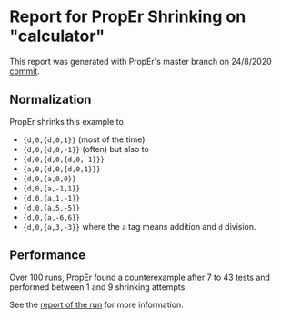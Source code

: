 # Report for PropEr Shrinking on "calculator"

This report was generated with PropEr's master branch on 24/8/2020
[commit](https://github.com/proper-testing/proper/commit/8bed46993a3bd908ba9631ee8699071a2c0f0aa0).

## Normalization

PropEr shrinks this example to
- ``{d,0,{d,0,1}}`` (most of the time)
- ``{d,0,{d,0,-1}}`` (often) but also to
- ``{d,0,{d,0,{d,0,-1}}}``
- ``{a,0,{d,0,{d,0,1}}}``
- ``{d,0,{a,0,0}}``
- ``{d,0,{a,-1,1}}``
- ``{d,0,{a,1,-1}}``
- ``{d,0,{a,5,-5}}``
- ``{d,0,{a,-6,6}}``
- ``{d,0,{a,3,-3}}``
where the ``a`` tag means addition and ``d`` division.

## Performance

Over 100 runs, PropEr found a counterexample after 7 to 43 tests
and performed between 1 and 9 shrinking attempts.

See the [report of the run](calculator.report) for more information.
